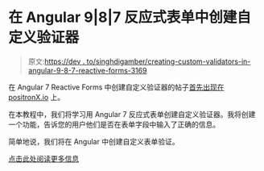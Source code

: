 # 在 Angular 9|8|7 反应式表单中创建自定义验证器

> 原文:[https://dev . to/singhdigamber/creating-custom-validators-in-angular-9-8-7-reactive-forms-3169](https://dev.to/singhdigamber/creating-custom-validators-in-angular-9-8-7-reactive-forms-3169)

在 Angular 7 Reactive Forms 中创建自定义验证器的帖子[首先出现在](https://www.positronx.io/custom-validators-angular-reactive-forms/) [positronX.io](https://www.positronx.io) 上。

在本教程中，我们将学习用 Angular 7 反应式表单创建自定义验证器。我将创建一个功能，告诉您的用户他们是否在表单字段中输入了正确的信息。

简单地说，我们将在 Angular 中创建自定义表单验证。

[点击此处阅读更多信息](https://www.positronx.io/custom-validators-angular-reactive-forms/)